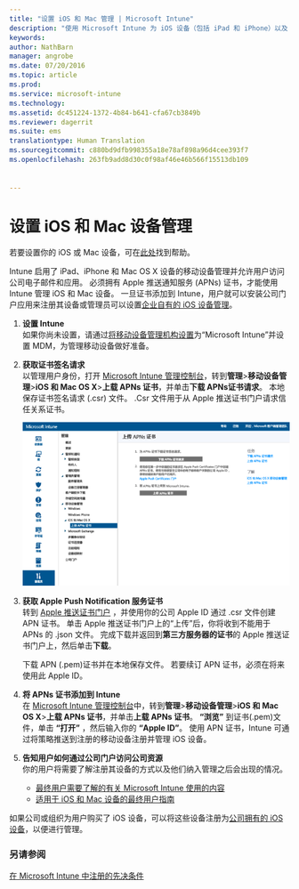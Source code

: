 ```yaml
---
title: "设置 iOS 和 Mac 管理 | Microsoft Intune"
description: "使用 Microsoft Intune 为 iOS 设备（包括 iPad 和 iPhone）以及 Mac OS X 设备启用移动设备管理 (MDM)。"
keywords: 
author: NathBarn
manager: angrobe
ms.date: 07/20/2016
ms.topic: article
ms.prod: 
ms.service: microsoft-intune
ms.technology: 
ms.assetid: dc451224-1372-4b84-b641-cfa67cb3849b
ms.reviewer: dagerrit
ms.suite: ems
translationtype: Human Translation
ms.sourcegitcommit: c880bd9dfb998355a18e78af898a96d4cee393f7
ms.openlocfilehash: 263fb9add8d30c0f98af46e46b566f15513db109


---
```


# 设置 iOS 和 Mac 设备管理
若要设置你的 iOS 或 Mac 设备，可在[此处](../enduser/using-your-ios-or-mac-os-x-device-with-intune.md)找到帮助。

Intune 启用了 iPad、iPhone 和 Mac OS X 设备的移动设备管理并允许用户访问公司电子邮件和应用。 必须拥有 Apple 推送通知服务 (APNs) 证书，才能使用 Intune 管理 iOS 和 Mac 设备。 一旦证书添加到 Intune，用户就可以安装公司门户应用来注册其设备或管理员可以设置[企业自有的 iOS 设备管理](enroll-corporate-owned-ios-devices-in-microsoft-intune.md)。

1.  **设置 Intune**<br>
    如果你尚未设置，请通过[将移动设备管理机构设置](prerequisites-for-enrollment.md#set-mobile-device-management-authority)为“Microsoft Intune”并设置 MDM，为管理移动设备做好准备。

2.  **获取证书签名请求**<br>
    以管理用户身份，打开 [Microsoft Intune 管理控制台](http://manage.microsoft.com)，转到**管理**&gt;**移动设备管理**&gt;**iOS 和 Mac OS X**&gt;**上载 APNs 证书**，并单击**下载 APNs证书请求**。 本地保存证书签名请求 (.csr) 文件。 .Csr 文件用于从 Apple 推送证书门户请求信任关系证书。

    ![上传 APNs 证书对话框](../media/Intune-iOS-enrollment-with-apns.png)

3.  **获取 Apple Push Notification 服务证书**<br>
    转到 [Apple 推送证书门户](http://go.microsoft.com/fwlink/?LinkId=269844) ，并使用你的公司 Apple ID 通过 .csr 文件创建 APN 证书。 单击 Apple 推送证书门户上的“上传”后，你将收到不能用于 APNs 的 .json 文件。 完成下载并返回到**第三方服务器的证书**的 Apple 推送证书门户上，然后单击**下载**。

    下载 APN (.pem)证书并在本地保存文件。 若要续订 APN 证书，必须在将来使用此 Apple ID。

4.  **将 APNs 证书添加到 Intune**<br>
    在 [Microsoft Intune 管理控制台](http://manage.microsoft.com)中，转到**管理**&gt;**移动设备管理**&gt;**iOS 和 Mac OS X**&gt;**上载 APNs 证书**，并单击**上载 APNs 证书**。 **“浏览”** 到证书(.pem)文件，单击 **“打开”** ，然后输入你的 **“Apple ID”**。 使用 APN 证书，Intune 可通过将策略推送到注册的移动设备注册并管理 iOS 设备。

5.  **告知用户如何通过公司门户访问公司资源**<br>
    你的用户将需要了解注册其设备的方式以及他们纳入管理之后会出现的情况。
    - [最终用户需要了解的有关 Microsoft Intune 使用的内容](what-to-tell-your-end-users-about-using-microsoft-intune.md)
    - [适用于 iOS 和 Mac 设备的最终用户指南](../enduser/using-your-ios-or-mac-os-x-device-with-intune.md)

如果公司或组织为用户购买了 iOS 设备，可以将这些设备注册为[公司拥有的 iOS 设备](enroll-corporate-owned-ios-devices-in-microsoft-intune.md)，以便进行管理。

### 另请参阅
[在 Microsoft Intune 中注册的先决条件](prerequisites-for-enrollment.md)



<!--HONumber=Sep16_HO4-->


